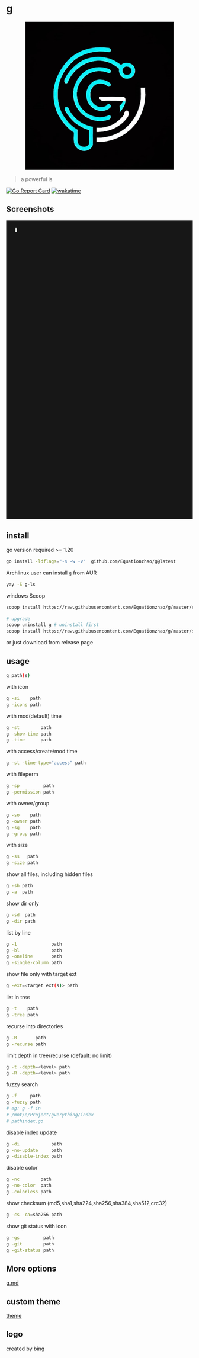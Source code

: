 # g 
<div style="text-align: center;"><img src="logo.jpg" width="400"  alt="logo"/></div>

>   a powerful ls

[![Go Report Card](https://goreportcard.com/badge/github.com/Equationzhao/g)](https://goreportcard.com/report/github.com/Equationzhao/g)
[![wakatime](https://wakatime.com/badge/github/Equationzhao/g.svg)](https://wakatime.com/badge/github/Equationzhao/g)
## Screenshots

![image](./how-g-works.gif)

## install
go version required >= 1.20
```bash
go install -ldflags="-s -w -v"  github.com/Equationzhao/g@latest
```

Archlinux user can install `g` from AUR
```bash
yay -S g-ls
```

windows Scoop
```bash
scoop install https://raw.githubusercontent.com/Equationzhao/g/master/scoop/g.json
```
```bash
# upgrade
scoop uninstall g # uninstall first
scoop install https://raw.githubusercontent.com/Equationzhao/g/master/scoop/g.json
```

or just download from release page

## usage

```bash
g path(s)
```

with icon
```bash
g -si    path
g -icons path
```

with mod(default) time
```bash
g -st        path
g -show-time path
g -time      path
```

with access/create/mod time
```bash
g -st -time-type="access" path
```

with fileperm
```bash
g -sp         path
g -permission path
```

with owner/group
```bash
g -so    path
g -owner path
g -sg    path
g -group path
```

with size
```bash
g -ss   path
g -size path
```

show all files, including hidden files
```bash
g -sh path
g -a  path
```

show dir only
```bash
g -sd  path
g -dir path
```
list by line
```bash
g -1             path
g -bl            path
g -oneline       path
g -single-column path
```

show file only with target ext
```bash
g -ext=<target ext(s)> path
```

list in tree
```bash
g -t    path
g -tree path
```

recurse into directories
```bash
g -R       path
g -recurse path
```

limit depth in tree/recurse (default: no limit)
```bash
g -t -depth=<level> path
g -R -depth=<level> path
```

fuzzy search
```bash
g -f     path
g -fuzzy path
# eg: g -f in
# /mnt/e/Project/gverything/index
# pathindex.go
```

disable index update
```bash
g -di            path  
g -no-update     path
g -disable-index path
```

disable color
```bash
g -nc        path
g -no-color  path
g -colorless path
```

show checksum (md5,sha1,sha224,sha256,sha384,sha512,crc32)
```bash
g -cs -ca=sha256 path
```

show git status with icon
```bash
g -gs         path
g -git        path
g -git-status path
```



## More options
[g.md](g.md)

## custom theme

[theme](THEME.md)

## logo
created by bing
